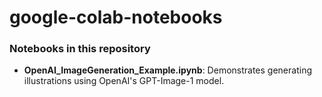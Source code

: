 # google-colab-notebooks


### Notebooks in this repository

- **OpenAI_ImageGeneration_Example.ipynb**: Demonstrates generating illustrations using OpenAI's GPT-Image-1 model.